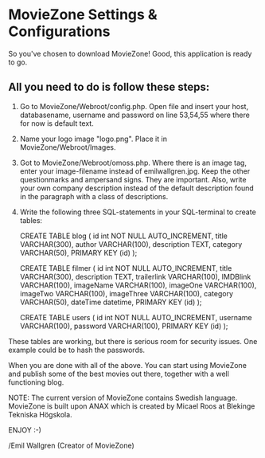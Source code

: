 MovieZone Settings & Configurations 
===================================

So you've chosen to download MovieZone!
Good, this application is ready to go.

All you need to do is follow these steps:
-----------------------------------------

1. Go to MovieZone/Webroot/config.php. Open file and insert your host, databasename, username and password on line 53,54,55 where there for now is default text.
2. Name your logo image "logo.png". Place it in MovieZone/Webroot/Images.
3. Got to MovieZone/Webroot/omoss.php. Where there is an image tag, enter your image-filename instead of emilwallgren.jpg. Keep the other questionmarks and ampersand signs. They are important. Also, write your own company description instead of the default description found in the paragraph with a class of descriptions.
4. Write the following three SQL-statements in your SQL-terminal to create tables:

	CREATE TABLE blog
	(
	  id int NOT NULL AUTO_INCREMENT,
	  title VARCHAR(300),
	  author VARCHAR(100),
	  description TEXT,
	  category VARCHAR(50),
	  PRIMARY KEY (id)
	);

	CREATE TABLE filmer
	(
	  id int NOT NULL AUTO_INCREMENT,
	  title VARCHAR(300),
	  description TEXT,
	  trailerlink VARCHAR(100),
	  IMDBlink VARCHAR(100),
	  imageName VARCHAR(100),
	  imageOne VARCHAR(100),
	  imageTwo VARCHAR(100),
	  imageThree VARCHAR(100),
	  category VARCHAR(50),
	  dateTime datetime,
	  PRIMARY KEY (id)
	);

	CREATE TABLE users
	(
	  id int NOT NULL AUTO_INCREMENT,
	  username VARCHAR(100),
	  password VARCHAR(100),
	  PRIMARY KEY (id)
	);


These tables are working, but there is serious room for security issues. One example could be to hash the passwords.

When you are done with all of the above. You can start using MovieZone and publish some of the best movies out there, together with a well functioning blog.

NOTE: The current version of MovieZone contains Swedish language. MovieZone is built upon ANAX which is created by Micael Roos at Blekinge Tekniska Högskola.

ENJOY :-)

/Emil Wallgren (Creator of MovieZone)







